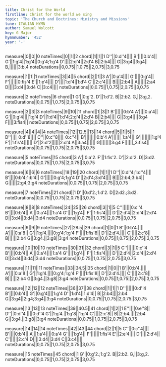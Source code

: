 ```yaml
---
title: Christ for the World
firstline: Christ for the world we sing
topic: 'The Church and Doctrines: Ministry and Missions'
tune: ITALIAN HYMN
author: Samuel Wolcott
key: G Major
hymnnumber: '452'
year: '-'
---
```

measure||0||0||0
noteTimes||0||1||2
chord||1||1||1
D''||0:d''4||||
B'||||0:b'4||
G'||1:g'4||1:g'4||0:g'4;1:g'4
D'||||2:d'4||2:d'4
B||2:b4||||
G||3:g4||3:g4||
B,||||||3:b,4
noteDurations||0,0.75||1,0.75||2,0.75||3,0.75

measure||1||1||1
noteTimes||3||4||5
chord||2||1||3
A'||0:a'4||||
G'||||0:g'4||
F'||||||0:fis'4
E'||1:e'4||||
D'||||1:d'4||1:d'4
C'||2:c'4||||
B||||2:b4||
A||||||2:a4
D||||3:d4||3:d4
C||3:c4||||
noteDurations||0,0.75||1,0.75||2,0.75||3,0.75

measure||2
noteTimes||6
chord||1
G'||0:g'2.
D'||1:d'2.
B||2:b2.
G,||3:g,2.
noteDurations||0,0.75||1,0.75||2,0.75||3,0.75

measure||3||3||3
noteTimes||9||10||11
chord||1||3||1
B'||||||0:b'4
A'||||0:a'4||
G'||0:g'4||||1:g'4
D'||1:d'4||1:d'4;2:d'4||2:d'4
B||2:b4||||
G||3:g4||||3:g4
F||||3:fis4||
noteDurations||0,0.75||1,0.75||2,0.75||3,0.75

measure||4||4||4||4
noteTimes||12||12.5||13||14
chord||5||1||5||1
D''||||_0:d''8||||
C''||0:c''8||||_0:c''4||
B'||||||||0:b'4
A'||||||_1:a'4||
G'||||||||1:g'4
F'||1:fis'4||||||
D'||2:d'2||||||2:d'4
A||3:a4||||||
G||||||||3:g4
F||||||_3:fis4||
noteDurations||0,0.75||1,0.75||2,0.75||3,0.75

measure||5
noteTimes||15
chord||3
A'||0:a'2.
F'||1:fis'2.
D'||2:d'2.
D||3:d2.
noteDurations||0,0.75||1,0.75||2,0.75||3,0.75

measure||6||6||6
noteTimes||18||19||20
chord||1||1||1
D''||0:d''4;1:d''4||||
B'||||0:b'4;1:b'4||
G'||||||0:g'4;1:g'4
D'||2:d'4;3:d'4||||
B||||2:b4;3:b4||
G||||||2:g4;3:g4
noteDurations||0,0.75||1,0.75||2,0.75||3,0.75

measure||7
noteTimes||21
chord||1
D'||0:d'2.;1:d'2.
D||2:d2.;3:d2.
noteDurations||0,0.75||1,0.75||2,0.75||3,0.75

measure||8||8||8
noteTimes||24||25||26
chord||3||1||5
C''||||||0:c''4
B'||||0:b'4||
A'||0:a'4||||1:a'4
G'||||1:g'4||
F'||1:fis'4||||
D'||2:d'4||2:d'4||2:d'4
D||3:d4||3:d4||3:d4
noteDurations||0,0.75||1,0.75||2,0.75||3,0.75

measure||9||9||9
noteTimes||27||28.5||29
chord||1||0||1
B'||0:b'4.||||
A'||||0:a'8||
G'||1:g'4.||||0:g'4;1:g'4
F'||||1:fis'8||
D'||2:d'4.||||
C'||||2:c'8||
B||||||2:b4
G||3:g4.||3:g8||3:g4
noteDurations||0,0.75||1,0.75||2,0.75||3,0.75

measure||10||10||10
noteTimes||30||31||32
chord||3||1||5
C''||||||0:c''4
B'||||0:b'4||
A'||0:a'4||||1:a'4
G'||||1:g'4||
F'||1:fis'4||||
D'||2:d'4||2:d'4||2:d'4
D||3:d4||3:d4||3:d4
noteDurations||0,0.75||1,0.75||2,0.75||3,0.75

measure||11||11||11
noteTimes||33||34.5||35
chord||1||0||1
B'||0:b'4.||||
A'||||0:a'8||
G'||1:g'4.||||0:g'4;1:g'4
F'||||1:fis'8||
D'||2:d'4.||||
C'||||2:c'8||
B||||||2:b4
G||3:g4.||3:g8||3:g4
noteDurations||0,0.75||1,0.75||2,0.75||3,0.75

measure||12||12||12
noteTimes||36||37||38
chord||1||1||1
D''||||||0:d''4
B'||||0:b'4||
G'||0:g'4||||1:g'4
D'||1:d'4||1:d'4||
B||2:b4||||2:b4
G||3:g4||2:g4;3:g4||3:g4
noteDurations||0,0.75||1,0.75||2,0.75||3,0.75

measure||13||13||13
noteTimes||39||40.5||41
chord||1||2||1
E''||||0:e''8||
D''||0:d''4.||||0:d''4
G'||1:g'4.||1:g'8||1:g'4
C'||||2:c'8||
B||2:b4.||||2:b4
G||3:g4.||3:g8||3:g4
noteDurations||0,0.75||1,0.75||2,0.75||3,0.75

measure||14||14||14
noteTimes||42||43||44
chord||2||1||5
C''||0:c''4||||
B'||||0:b'4||
A'||1:a'4||||0:a'4
G'||||1:g'4||
F'||||||1:fis'4
E'||2:e'4||||
D'||||2:d'4||
C'||||||2:c'4
D||||3:d4||3:d4
C||3:c4||||
noteDurations||0,0.75||1,0.75||2,0.75||3,0.75

measure||15
noteTimes||45
chord||1
G'||0:g'2.;1:g'2.
B||2:b2.
G,||3:g,2.
noteDurations||0,0.75||1,0.75||2,0.75||3,0.75

